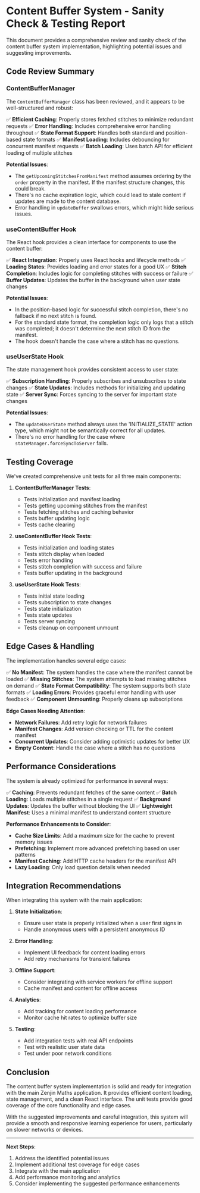 # Content Buffer System - Sanity Check & Testing Report

This document provides a comprehensive review and sanity check of the content buffer system implementation, highlighting potential issues and suggesting improvements.

## Code Review Summary

### ContentBufferManager

The `ContentBufferManager` class has been reviewed, and it appears to be well-structured and robust:

✅ **Efficient Caching**: Properly stores fetched stitches to minimize redundant requests
✅ **Error Handling**: Includes comprehensive error handling throughout
✅ **State Format Support**: Handles both standard and position-based state formats
✅ **Manifest Loading**: Includes debouncing for concurrent manifest requests
✅ **Batch Loading**: Uses batch API for efficient loading of multiple stitches

**Potential Issues**:
- The `getUpcomingStitchesFromManifest` method assumes ordering by the `order` property in the manifest. If the manifest structure changes, this could break.
- There's no cache expiration logic, which could lead to stale content if updates are made to the content database.
- Error handling in `updateBuffer` swallows errors, which might hide serious issues.

### useContentBuffer Hook

The React hook provides a clean interface for components to use the content buffer:

✅ **React Integration**: Properly uses React hooks and lifecycle methods
✅ **Loading States**: Provides loading and error states for a good UX
✅ **Stitch Completion**: Includes logic for completing stitches with success or failure
✅ **Buffer Updates**: Updates the buffer in the background when user state changes

**Potential Issues**:
- In the position-based logic for successful stitch completion, there's no fallback if no next stitch is found.
- For the standard state format, the completion logic only logs that a stitch was completed; it doesn't determine the next stitch ID from the manifest.
- The hook doesn't handle the case where a stitch has no questions.

### useUserState Hook

The state management hook provides consistent access to user state:

✅ **Subscription Handling**: Properly subscribes and unsubscribes to state changes
✅ **State Updates**: Includes methods for initializing and updating state
✅ **Server Sync**: Forces syncing to the server for important state changes

**Potential Issues**:
- The `updateUserState` method always uses the 'INITIALIZE_STATE' action type, which might not be semantically correct for all updates.
- There's no error handling for the case where `stateManager.forceSyncToServer` fails.

## Testing Coverage

We've created comprehensive unit tests for all three main components:

1. **ContentBufferManager Tests**:
   - Tests initialization and manifest loading
   - Tests getting upcoming stitches from the manifest
   - Tests fetching stitches and caching behavior
   - Tests buffer updating logic
   - Tests cache clearing

2. **useContentBuffer Hook Tests**:
   - Tests initialization and loading states
   - Tests stitch display when loaded
   - Tests error handling
   - Tests stitch completion with success and failure
   - Tests buffer updating in the background

3. **useUserState Hook Tests**:
   - Tests initial state loading
   - Tests subscription to state changes
   - Tests state initialization
   - Tests state updates
   - Tests server syncing
   - Tests cleanup on component unmount

## Edge Cases & Handling

The implementation handles several edge cases:

✅ **No Manifest**: The system handles the case where the manifest cannot be loaded
✅ **Missing Stitches**: The system attempts to load missing stitches on demand
✅ **State Format Compatibility**: The system supports both state formats
✅ **Loading Errors**: Provides graceful error handling with user feedback
✅ **Component Unmounting**: Properly cleans up subscriptions

**Edge Cases Needing Attention**:
- **Network Failures**: Add retry logic for network failures
- **Manifest Changes**: Add version checking or TTL for the content manifest
- **Concurrent Updates**: Consider adding optimistic updates for better UX
- **Empty Content**: Handle the case where a stitch has no questions

## Performance Considerations

The system is already optimized for performance in several ways:

✅ **Caching**: Prevents redundant fetches of the same content
✅ **Batch Loading**: Loads multiple stitches in a single request
✅ **Background Updates**: Updates the buffer without blocking the UI
✅ **Lightweight Manifest**: Uses a minimal manifest to understand content structure

**Performance Enhancements to Consider**:
- **Cache Size Limits**: Add a maximum size for the cache to prevent memory issues
- **Prefetching**: Implement more advanced prefetching based on user patterns
- **Manifest Caching**: Add HTTP cache headers for the manifest API
- **Lazy Loading**: Only load question details when needed

## Integration Recommendations

When integrating this system with the main application:

1. **State Initialization**:
   - Ensure user state is properly initialized when a user first signs in
   - Handle anonymous users with a persistent anonymous ID

2. **Error Handling**:
   - Implement UI feedback for content loading errors
   - Add retry mechanisms for transient failures

3. **Offline Support**:
   - Consider integrating with service workers for offline support
   - Cache manifest and content for offline access

4. **Analytics**:
   - Add tracking for content loading performance
   - Monitor cache hit rates to optimize buffer size

5. **Testing**:
   - Add integration tests with real API endpoints
   - Test with realistic user state data
   - Test under poor network conditions

## Conclusion

The content buffer system implementation is solid and ready for integration with the main Zenjin Maths application. It provides efficient content loading, state management, and a clean React interface. The unit tests provide good coverage of the core functionality and edge cases.

With the suggested improvements and careful integration, this system will provide a smooth and responsive learning experience for users, particularly on slower networks or devices.

---

**Next Steps**:
1. Address the identified potential issues
2. Implement additional test coverage for edge cases
3. Integrate with the main application
4. Add performance monitoring and analytics
5. Consider implementing the suggested performance enhancements
